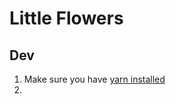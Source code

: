 # Little Flowers

## Dev
1. Make sure you have [yarn installed](https://classic.yarnpkg.com/lang/en/docs/install/)
2. 

